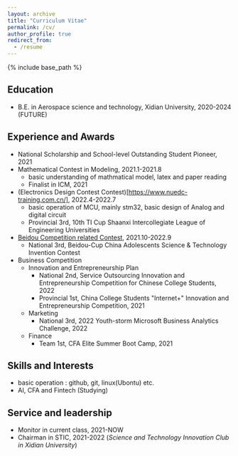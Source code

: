 ```yaml
---
layout: archive
title: "Curriculum Vitae"
permalink: /cv/
author_profile: true
redirect_from:
  - /resume
---
```


{% include base_path %}


## Education
* B.E. in Aerospace science and technology, Xidian University, 2020-2024 (FUTURE)

## Experience and Awards
* National Scholarship and School-level Outstanding Student Pioneer, 2021
* Mathematical Contest in Modeling, 2021.1-2021.8
  * basic understanding of mathmatical model, latex and paper reading
  * Finalist in ICM, 2021
* (Electronics Design Contest Contest)[https://www.nuedc-training.com.cn/], 2022.4-2022.7
  * basic operation of MCU, mainly stm32, basic design of Analog and digital circuit
  * Provincial 3rd, 10th TI Cup Shaanxi Intercollegiate League of Engineering Universities
* [Beidou Competition related Contest](http://www.bdlead.cn/), 2021.10-2022.9
  * National 3rd, Beidou-Cup China Adolescents Science & Technology Invention Contest
* Business Competition
  * Innovation and Entrepreneurship Plan
    * National 2nd, Service Outsourcing Innovation and Entrepreneurship Competition for Chinese College Students, 2022
    * Provincial 1st, China College Students "Internet+" Innovation and Entrepreneurship Competition, 2021
  * Marketing
    * National 3rd, 2022 Youth-storm Microsoft Business Analytics Challenge, 2022
  * Finance
    * Team 1st, CFA Elite Summer Boot Camp, 2021
  
## Skills and Interests
* basic operation : github, git, linux(Ubontu) etc.
* AI, CFA and Fintech (Studying)

## Service and leadership
* Monitor in current class, 2021-NOW
* Chairman in STIC, 2021-2022 (*Science and Technology Innovation Club in Xidian University*)
